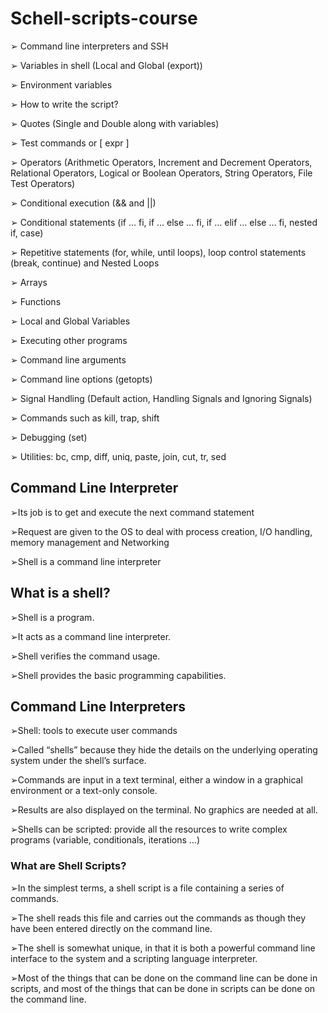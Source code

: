 # Schell-scripts-course

➢ Command line interpreters and SSH

➢ Variables in shell (Local and Global (export))

➢ Environment variables

➢ How to write the script?

➢ Quotes (Single and Double along with variables)

➢ Test commands or [ expr ]

➢ Operators (Arithmetic Operators, Increment and Decrement Operators, Relational 
Operators, Logical or Boolean Operators, String Operators, File Test Operators)

➢ Conditional execution (&& and ||)

➢ Conditional statements (if … fi, if … else … fi, if … elif … else … fi, nested if, case)

➢ Repetitive statements (for, while, until loops), loop control statements (break, continue) 
and Nested Loops

➢ Arrays

➢ Functions

➢ Local and Global Variables

➢ Executing other programs 

➢ Command line arguments

➢ Command line options (getopts)

➢ Signal Handling (Default action, Handling Signals and Ignoring Signals)

➢ Commands such as kill, trap, shift

➢ Debugging (set)

➢ Utilities: bc, cmp, diff, uniq, paste, join, cut, tr, sed


## Command Line Interpreter
➢Its job is to get and execute the next command 
statement

➢Request are given to the OS to deal with 
process creation, I/O handling, memory 
management and Networking

➢Shell is a command line interpreter

## What is a shell?
➢Shell is a program.

➢It acts as a command line interpreter.

➢Shell verifies the command usage.

➢Shell provides the basic programming 
capabilities.


## Command Line Interpreters
➢Shell: tools to execute user commands

➢Called “shells” because they hide the details on 
the underlying operating system under the shell’s 
surface.

➢Commands are input in a text terminal, either a 
window in a graphical environment or a text-only 
console.

➢Results are also displayed on the terminal. No 
graphics are needed at all.

➢Shells can be scripted: provide all the resources 
to write complex programs (variable, 
conditionals, iterations …)


### What are Shell Scripts?
➢In the simplest terms, a shell script is a file 
containing a series of commands. 

➢The shell reads this file and carries out the 
commands as though they have been entered 
directly on the command line.

➢The shell is somewhat unique, in that it is both a 
powerful command line interface to the system 
and a scripting language interpreter. 

➢Most of the things that can be done on the 
command line can be done in scripts, and most of 
the things that can be done in scripts can be done 
on the command line.

